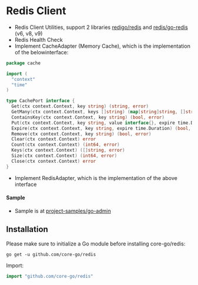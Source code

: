 # Redis Client
- Redis Client Utilities, support 2 libraries [redigo/redis](https://github.com/gomodule/redigo) and [redis/go-redis](https://github.com/redis/go-redis) (v6, v8, v9)
- Redis Health Check
- Implement CacheAdapter (Memory Cache), which is the implementation of the belowinterface:
```go
package cache

import (
  "context"
  "time"
)

type CachePort interface {
  Get(ctx context.Context, key string) (string, error)
  GetMany(ctx context.Context, keys []string) (map[string]string, []string, error)
  ContainsKey(ctx context.Context, key string) (bool, error)
  Put(ctx context.Context, key string, value interface{}, expire time.Duration) error
  Expire(ctx context.Context, key string, expire time.Duration) (bool, error)
  Remove(ctx context.Context, key string) (bool, error)
  Clear(ctx context.Context) error
  Count(ctx context.Context) (int64, error)
  Keys(ctx context.Context) ([]string, error)
  Size(ctx context.Context) (int64, error)
  Close(ctx context.Context) error
}
```
- Implement RedisAdapter, which is the implementation of the above interface
#### Sample
- Sample is at [project-samples/go-admin](https://github.com/project-samples/go-admin)
## Installation
Please make sure to initialize a Go module before installing core-go/redis:

```shell
go get -u github.com/core-go/redis
```

Import:
```go
import "github.com/core-go/redis"
```
